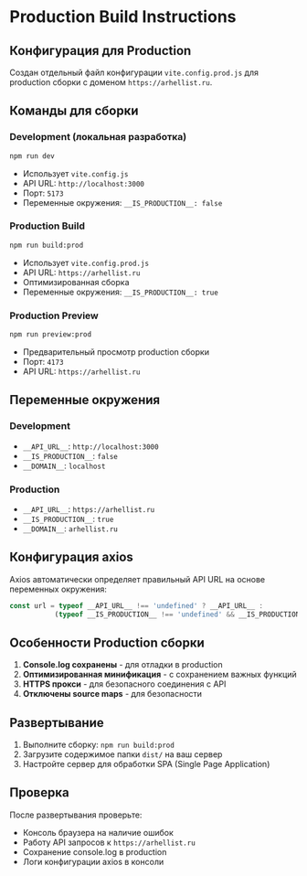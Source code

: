 # Production Build Instructions

## Конфигурация для Production

Создан отдельный файл конфигурации `vite.config.prod.js` для production сборки с доменом `https://arhellist.ru`.

## Команды для сборки

### Development (локальная разработка)
```bash
npm run dev
```
- Использует `vite.config.js`
- API URL: `http://localhost:3000`
- Порт: `5173`
- Переменные окружения: `__IS_PRODUCTION__: false`

### Production Build
```bash
npm run build:prod
```
- Использует `vite.config.prod.js`
- API URL: `https://arhellist.ru`
- Оптимизированная сборка
- Переменные окружения: `__IS_PRODUCTION__: true`

### Production Preview
```bash
npm run preview:prod
```
- Предварительный просмотр production сборки
- Порт: `4173`
- API URL: `https://arhellist.ru`

## Переменные окружения

### Development
- `__API_URL__`: `http://localhost:3000`
- `__IS_PRODUCTION__`: `false`
- `__DOMAIN__`: `localhost`

### Production
- `__API_URL__`: `https://arhellist.ru`
- `__IS_PRODUCTION__`: `true`
- `__DOMAIN__`: `arhellist.ru`

## Конфигурация axios

Axios автоматически определяет правильный API URL на основе переменных окружения:

```javascript
const url = typeof __API_URL__ !== 'undefined' ? __API_URL__ : 
           (typeof __IS_PRODUCTION__ !== 'undefined' && __IS_PRODUCTION__ ? 'https://arhellist.ru' : 'http://localhost:3000');
```

## Особенности Production сборки

1. **Console.log сохранены** - для отладки в production
2. **Оптимизированная минификация** - с сохранением важных функций
3. **HTTPS прокси** - для безопасного соединения с API
4. **Отключены source maps** - для безопасности

## Развертывание

1. Выполните сборку: `npm run build:prod`
2. Загрузите содержимое папки `dist/` на ваш сервер
3. Настройте сервер для обработки SPA (Single Page Application)

## Проверка

После развертывания проверьте:
- Консоль браузера на наличие ошибок
- Работу API запросов к `https://arhellist.ru`
- Сохранение console.log в production
- Логи конфигурации axios в консоли 